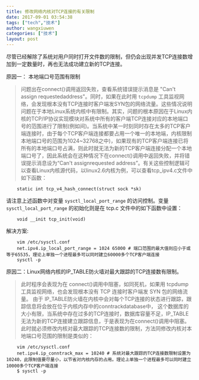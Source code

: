 ```yaml
---
title: 修改网络内核对TCP连接的有关限制
date: 2017-09-01 03:54:38
tags: ["tech","技术"]
author: wangxiuwen
categories: ["技术"]
layout: post
---
```


尽管已经解除了系统对用户同时打开文件数的限制，但仍会出现并发TCP连接数增加到一定数量时，再也无法成功建立新的TCP连接。

原因一： 本地端口号范围有限制
	
>问题出在connect()调用返回失败，查看系统错误提示消息是 "Can't assign requestedaddress"。同时，如果在此时用 `tcpdump` 工具监视网络，会发现根本没有TCP连接时客户端发SYN包的网络流量。这些情况说明问题在于本地Linux系统内核中有限制。其实，问题的根本原因在于Linux内核的TCP/IP协议实现模块对系统中所有的客户端TCP连接对应的本地端口号的范围进行了限制(例如间)。当系统中某一时刻同时存在太多的TCP客户端连接时，由于每个TCP客户端连接都要占用一个唯一的本地端，内核限制本地端口号的范围为1024~32768之中)，如果现有的TCP客户端连接已将所有的本地端口号占满，则此时就无法为新的TCP客户端连接分配一个本地端口号了，因此系统会在这种情况下在connect()调用中返回失败，并将错误提示消息设为“Can't assignrequested address”。有关这些控制逻辑可以查看Linux内核源代码，以linux2.6内核为例，可以查看tcp_ipv4.c文件中如下函数：

		static int tcp_v4_hash_connect(struct sock *sk)

请注意上述函数中对变量 `sysctl_local_port_range` 的访问控制。变量 `sysctl_local_port_range` 的初始化则是在 tcp.c 文件中的如下函数中设置：

		void __init tcp_init(void)

        
解决方案:

        vim /etc/sysctl.conf
		net.ipv4.ip_local_port_range = 1024 65000 # 端口范围的最大值则应小于或等于65535，理论上单独一个进程最多可以同时建立60000多个TCP客户端连接
        sysctl -p
        

原因二：Linux网络内核的IP_TABLE防火墙对最大跟踪的TCP连接数有限制。

>此时程序会表现为在 connect()调用中阻塞，如同死机，如果用 tcpdump 工具监视网络，也会发现根本没有 TCP 连接时客户端发 SYN 包的网络流量。
由于 IP_TABLE防火墙在内核中会对每个TCP连接的状态进行跟踪，跟踪信息将会放在位于内核内存中的conntrackdatabase中，
这个数据库的大小有限，当系统中存在过多的TCP连接时，数据库容量不足，IP_TABLE无法为新的TCP连接建立跟踪信息，于是表现为在connect()调用中阻塞。
此时就必须修改内核对最大跟踪的TCP连接数的限制，方法同修改内核对本地端口号范围的限制是类似的：


        vim /etc/sysctl.conf
		net.ipv4.ip_conntrack_max = 10240 # 系统对最大跟踪的TCP连接数限制设置为10240，此限制值要尽量小，以节省对内核内存的占用。理论上单独一个进程最多可以同时建立10000多个TCP客户端连接
        $ sysctl -p